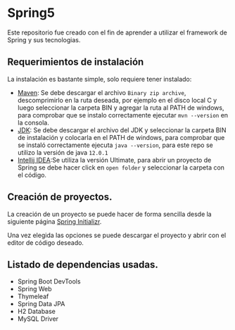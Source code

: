 # Spring5
Este repositorio fue creado con el fin de aprender a utilizar el framework de Spring y sus tecnologias.

## Requerimientos de instalación 
La instalación es bastante simple, solo requiere tener instalado:

* [Maven](https://maven.apache.org/download.cgi): Se debe descargar el archivo `Binary zip archive`, descomprimirlo en la ruta deseada, por ejemplo en el disco local C y luego seleccionar la carpeta BIN y agregar la ruta al PATH de windows, para comprobar que se instalo correctamente ejecutar `mvn --version` en la consola.
* [JDK](https://www.oracle.com/technetwork/es/java/javase/downloads/index.html): Se debe descargar el archivo del JDK y seleccionar la carpeta BIN de instalación y colocarla en el PATH de windows, para comprobar que se instaló correctamente ejecuta `java --version`, para este repo se utilizo la versión de java `12.0.1`
* [Intellij IDEA](https://www.jetbrains.com/idea/):Se utiliza la versión Ultimate, para abrir un proyecto de Spring se debe hacer click en `open folder` y seleccionar la carpeta con el código.

## Creación de proyectos.
La creación de un proyecto se puede hacer de forma sencilla desde la siguiente página [Spring Initializr](https://start.spring.io/).

Una vez elegida las opciones se puede descargar el proyecto y abrir con el editor de código deseado.

## Listado de dependencias usadas.

* Spring Boot DevTools
* Spring Web
* Thymeleaf
* Spring Data JPA
* H2 Database
* MySQL Driver
